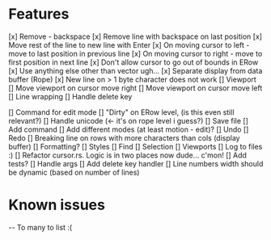 # Features
[x] Remove - backspace
[x] Remove line with backspace on last position
[x] Move rest of the line to new line with Enter
[x] On moving cursor to left - move to last position in previous line
[x] On moving cursor to right - move to first position in next line
[x] Don't allow cursor to go out of bounds in ERow
[x] Use anything else other than vector ugh...
[x] Separate display from data buffer (Rope)
[x] New line on > 1 byte character does not work
[] Viewport
[] Move viewport on cursor move right
[] Move viewport on cursor move left
[] Line wrapping
[] Handle delete key

[] Command for edit mode
[] "Dirty" on ERow level, (is this even still relevant?)
[] Handle unicode (<- it's on rope level i guess?)
[] Save file
[] Add command
[] Add different modes (at least motion - edit)?
[] Undo
[] Redo
[] Breaking line on rows with more characters than cols (display buffer)
[] Formatting?
[] Styles
[] Find
[] Selection
[] Viewports
[] Log to files :)
[] Refactor cursor.rs. Logic is in two places now dude... c'mon!
[] Add tests?
[] Handle args
[] Add delete key handler
[] Line numbers width should be dynamic (based on number of lines)

# Known issues
-- To many to list :( 
